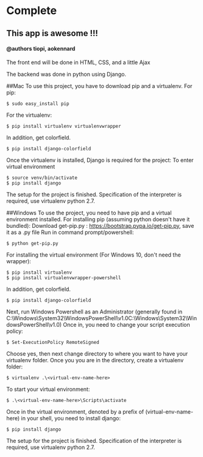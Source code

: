 # Complete
## This app is awesome !!!
#### @authors tiopi, aokennard
The front end will be done in HTML, CSS, and a little Ajax

The backend was done in python using Django.


##Mac
To use this project, you have to download pip and a virtualenv.
For pip:
```
$ sudo easy_install pip
```
For the virtualenv:
```
$ pip install virtualenv virtualenvwrapper
```
In addition, get colorfield.
```
$ pip install django-colorfield
```

Once the virtualenv is installed, Django is required for the project:
To enter virtual environment
```
$ source venv/bin/activate
$ pip install django
```

The setup for the project is finished. Specification of the interpreter is required, use virtualenv python 2.7.


##Windows
To use the project, you need to have pip and a virtual environment installed.
For installing pip (assuming python doesn't have it bundled):
Download get-pip.py : https://bootstrap.pypa.io/get-pip.py, save it as a .py file
Run in command prompt/powershell:
```
$ python get-pip.py
```
For installing the virtual environment (For Windows 10, don't need the wrapper):
```
$ pip install virtualenv
$ pip install virtualenvwrapper-powershell
```
In addition, get colorfield.
```
$ pip install django-colorfield
```

Next, run Windows Powershell as an Administrator 
(generally found in C:\Windows\System32\WindowsPowerShell\v1.0C:\Windows\System32\WindowsPowerShell\v1.0)
Once in, you need to change your script execution policy:
```
$ Set-ExecutionPolicy RemoteSigned
```
Choose yes, then next change directory to where you want to have your virtualenv folder.
Once you you are in the directory, create a virtualenv folder:
```
$ virtualenv .\<virtual-env-name-here>
```
To start your virtual environment:
```
$ .\<virtual-env-name-here>\Scripts\activate
```
Once in the virtual environment, denoted by a prefix of (virtual-env-name-here) in your shell, you need to install django:
```
$ pip install django
```
The setup for the project is finished. Specification of the interpreter is required, use virtualenv python 2.7.
